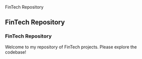  FinTech Repository

## FinTech Repository

### FinTech Repository

Welcome to my repository of FinTech projects. Please explore the codebase!
